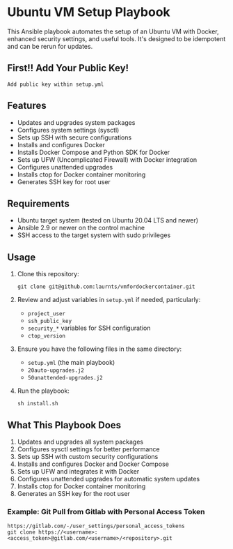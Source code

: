 # Ubuntu VM Setup Playbook

This Ansible playbook automates the setup of an Ubuntu VM with Docker, enhanced security settings, and useful tools. It's designed to be idempotent and can be rerun for updates.

## First!! Add Your Public Key!
```
Add public key within setup.yml
```

## Features

- Updates and upgrades system packages
- Configures system settings (sysctl)
- Sets up SSH with secure configurations
- Installs and configures Docker
- Installs Docker Compose and Python SDK for Docker
- Sets up UFW (Uncomplicated Firewall) with Docker integration
- Configures unattended upgrades
- Installs ctop for Docker container monitoring
- Generates SSH key for root user

## Requirements

- Ubuntu target system (tested on Ubuntu 20.04 LTS and newer)
- Ansible 2.9 or newer on the control machine
- SSH access to the target system with sudo privileges

## Usage

1. Clone this repository:
   ```
   git clone git@github.com:laurnts/vmfordockercontainer.git
   ```

2. Review and adjust variables in `setup.yml` if needed, particularly:
   - `project_user`
   - `ssh_public_key`
   - `security_*` variables for SSH configuration
   - `ctop_version`

3. Ensure you have the following files in the same directory:
   - `setup.yml` (the main playbook)
   - `20auto-upgrades.j2`
   - `50unattended-upgrades.j2`

4. Run the playbook:
   ```
   sh install.sh
   ```

## What This Playbook Does

1. Updates and upgrades all system packages
2. Configures sysctl settings for better performance
3. Sets up SSH with custom security configurations
4. Installs and configures Docker and Docker Compose
5. Sets up UFW and integrates it with Docker
6. Configures unattended upgrades for automatic system updates
7. Installs ctop for Docker container monitoring
8. Generates an SSH key for the root user

### Example: Git Pull from Gitlab with Personal Access Token
```
https://gitlab.com/-/user_settings/personal_access_tokens
git clone https://<username>:<access_token>@gitlab.com/<username>/<repository>.git
```

